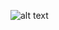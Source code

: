 ![alt text](https://images.pexels.com/photos/3680219/pexels-photo-3680219.jpeg?auto=compress&cs=tinysrgb&dpr=1&w=500)
